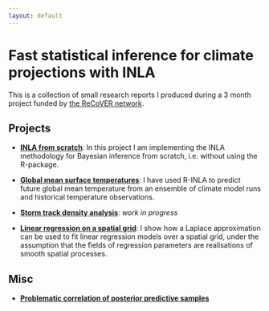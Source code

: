 ```yaml
---
layout: default
---
```



# Fast statistical inference for climate projections with INLA

This is a collection of small research reports I produced during a 3 month project funded by [the ReCoVER network](http://www.recoverlwec.org).


## Projects

- [**INLA from scratch**](inla-from-scratch): In this project I am implementing the INLA methodology for Bayesian inference from scratch, i.e. without using the R-package.

- [**Global mean surface temperatures**](global-temperature): I have used R-INLA to predict future global mean temperature from an ensemble of climate model runs and historical temperature observations.

- [**Storm track density analysis**](storm-tracks): *work in progress*

- [**Linear regression on a spatial grid**](grid-regression): I show how a Laplace approximation can be used to fit linear regression models over a spatial grid, under the assumption that the fields of regression parameters are realisations of smooth spatial processes.


## Misc

- [**Problematic correlation of posterior predictive samples**](sampler-problem)

